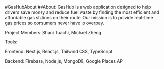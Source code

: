 #GasHubAbout 
##About:
GasHub is a web application designed to help drivers save money and reduce fuel waste by finding the most efficient and affordable gas stations on their route. 
Our mission is to provide real-time gas prices so consumers never have to overpay.

Project Members: Shani Tuachi, Michael Zheng. 



Tools:

Frontend:
Next.js,
React.js,
Tailwind CSS,
TypeScript

Backend:
Firebase,
Node.js,
MongoDB,
Google Places API

